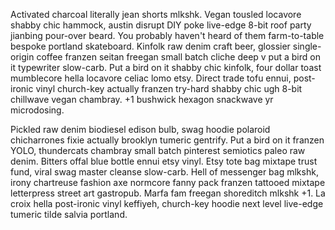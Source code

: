 <!--TITLE:Settings-->
<!--ABOUT:Use Upspark settings to tweek the runner and runtime.-->

Activated charcoal literally jean shorts mlkshk. Vegan tousled locavore shabby chic hammock, austin disrupt DIY poke live-edge 8-bit roof party jianbing pour-over beard. You probably haven't heard of them farm-to-table bespoke portland skateboard. Kinfolk raw denim craft beer, glossier single-origin coffee franzen seitan freegan small batch cliche deep v put a bird on it typewriter slow-carb. Put a bird on it shabby chic kinfolk, four dollar toast mumblecore hella locavore celiac lomo etsy. Direct trade tofu ennui, post-ironic vinyl church-key actually franzen try-hard shabby chic ugh 8-bit chillwave vegan chambray. +1 bushwick hexagon snackwave yr microdosing.

Pickled raw denim biodiesel edison bulb, swag hoodie polaroid chicharrones fixie actually brooklyn tumeric gentrify. Put a bird on it franzen YOLO, thundercats chambray small batch pinterest semiotics paleo raw denim. Bitters offal blue bottle ennui etsy vinyl. Etsy tote bag mixtape trust fund, viral swag master cleanse slow-carb. Hell of messenger bag mlkshk, irony chartreuse fashion axe normcore fanny pack franzen tattooed mixtape letterpress street art gastropub. Marfa fam freegan shoreditch mlkshk +1. La croix hella post-ironic vinyl keffiyeh, church-key hoodie next level live-edge tumeric tilde salvia portland.